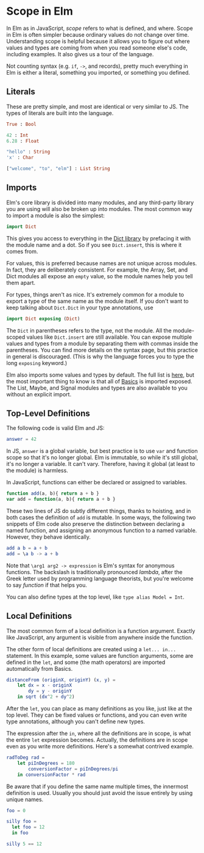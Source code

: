 # Scope in Elm

In Elm as in JavaScript, *scope* refers to what is defined, and where. Scope in Elm is often simpler because ordinary
values do not change over time. Understanding scope is helpful because it allows you to figure out where values and
types are coming from when you read someone else's code, including examples. It also gives us a tour of the language.

Not counting syntax (e.g. `if`, `->`, and records), pretty much everything in Elm is either a literal, something you imported, or
something you defined.

## Literals
These are pretty simple, and most are identical or very similar to JS. The types of literals are built into the
language.
```elm
True : Bool

42 : Int
6.28 : Float

"hello" : String
'x' : Char

["welcome", "to", "elm"] : List String
```

## Imports
Elm's core library is divided into many modules, and any third-party library you are using will also be broken up into
modules. The most common way to import a module is also the simplest:

```elm
import Dict
```

This gives you access to everything in the [Dict
library](http://package.elm-lang.org/packages/elm-lang/core/latest/Dict) by prefacing it with the module name and a dot.
So if you see `Dict.insert`, this is where it comes from.

For values, this is preferred because names are not unique across modules. In fact, they are deliberately consistent.
For example, the Array, Set, and Dict modules all expose an `empty` value, so the module names help you tell them apart.

For types, things aren't as nice. It's extremely common for a module to export a type of the same name as the module
itself. If you don't want to keep talking about `Dict.Dict` in your type annotations, use

```elm
import Dict exposing (Dict)
```

The `Dict` in parentheses refers to the type, not the module. All the module-scoped values like `Dict.insert` are still
available. You can expose multiple values and types from a module by separating them with commas inside the parentheses.
You can find more details on the syntax page, but this practice in general is discouraged. (This is why the language
forces you to type the long `exposing` keyword.)

Elm also imports some values and types by default. The full list is
[here](http://package.elm-lang.org/packages/elm-lang/core/2.1.0/#default-imports), but the most important thing to know
is that all of [Basics](http://package.elm-lang.org/packages/elm-lang/core/latest/Basics) is imported exposed. The List,
Maybe, and Signal modules and types are also available to you without an explicit import.

## Top-Level Definitions
The following code is valid Elm and JS:

```elm
answer = 42
```

In JS, `answer` is a global variable, but best practice is to use `var` and function scope so that it's no longer
global. Elm is immutable, so while it's still global, it's no longer a variable. It can't vary. Therefore, having it
global (at least to the module) is harmless.

In JavaScript, functions can either be declared or assigned to variables.

```javascript
function add(a, b){ return a + b }
var add = function(a, b){ return a + b }
```

These two lines of JS do subtly different things, thanks to hoisting, and in both cases the definition of `add` is
mutable. In some ways, the following two snippets of Elm code also preserve the distinction between declaring a named
function, and assigning an anonymous function to a named variable. However, they behave identically.

```elm
add a b = a + b
add = \a b -> a + b
```

Note that `\arg1 arg2 -> expression` is Elm's syntax for anonymous functions. The backslash is traditionally pronounced
*lambda*, after the Greek letter used by programming language theorists, but you're welcome to say *function* if that
helps you.

You can also define types at the top level, like `type alias Model = Int`.

## Local Definitions

The most common form of a local definition is a function argument. Exactly like JavaScript, any argument is visible from
anywhere inside the function.

The other form of local definitions are created using a `let... in...` statement. In this example, some values are
function arguments, some are defined in the `let`, and some (the math operators) are imported automatically from Basics.

```elm
distanceFrom (originX, originY) (x, y) =
    let dx = x - originX
        dy = y - originY
    in sqrt (dx^2 + dy^2)
```

After the `let`, you can place as many definitions as you like, just like at the top level. They can be fixed values or
functions, and you can even write type annotations, although you can't define new types.

The expression after the `in`, where all the definitions are in scope, is what the entire `let` expression becomes.
Actually, the definitions are in scope even as you write more definitions. Here's a somewhat contrived example.

```elm
radToDeg rad =
    let piInDegrees = 180
        conversionFactor = piInDegrees/pi
    in conversionFactor * rad
```

Be aware that if you define the same name multiple times, the innermost definition is used. Usually you should just
avoid the issue entirely by using unique names.

```elm
foo = 0

silly foo =
  let foo = 12
  in foo

silly 5 == 12
```
